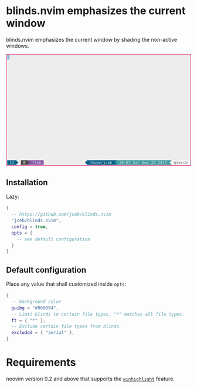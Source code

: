 # blinds.nvim emphasizes the current window

blinds.nvim emphasizes the current window by shading the non-active windows.

![Blinds animation](blinds.gif)

## Installation

Lazy:

```lua
{
  -- https://github.com/jceb/blinds.nvim
  "jceb/blinds.nvim",
  config = true,
  opts = {
    -- see default configuration
  }
}
```

## Default configuration

Place any value that shall customized inside `opts`:

```lua
{
  -- background color
  guibg = "#969694",
  -- Limit blinds to certain file types, "*" matches all file types.
  ft = { "*" },
  -- Exclude certain file types from blinds.
  excluded = { "aerial" },
}
```

# Requirements

neovim version 0.2 and above that supports the
[`winhighlight`](https://neovim.io/doc/user/options.html#%27winhighlight%27)
feature.
